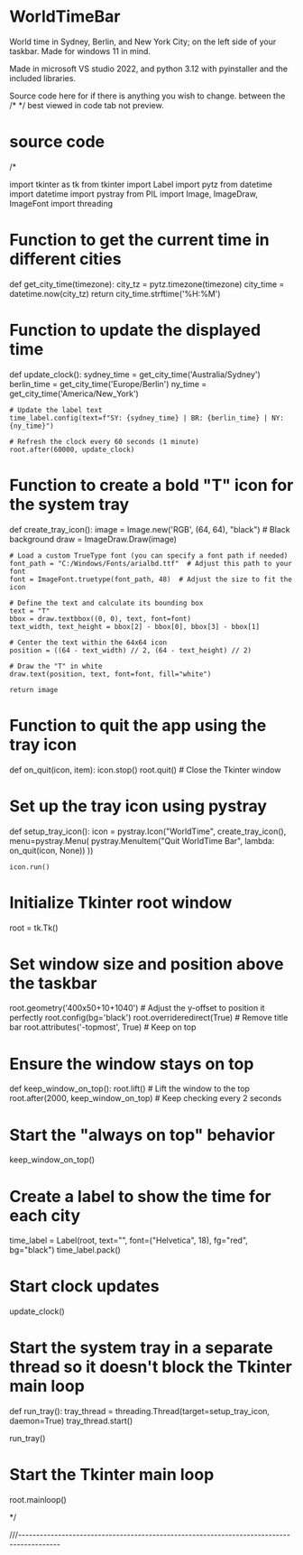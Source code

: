 # WorldTimeBar


World time in Sydney, Berlin, and New York City; on the left side of your taskbar.  Made for windows 11 in mind.  

Made in microsoft VS studio 2022, and python 3.12 with pyinstaller and the included libraries.


Source code here for if there is anything you wish to change.  between the /* */   best viewed in code tab not preview.





# source code

/*

import tkinter as tk
from tkinter import Label
import pytz
from datetime import datetime
import pystray
from PIL import Image, ImageDraw, ImageFont
import threading

# Function to get the current time in different cities
def get_city_time(timezone):
    city_tz = pytz.timezone(timezone)
    city_time = datetime.now(city_tz)
    return city_time.strftime('%H:%M')

# Function to update the displayed time
def update_clock():
    sydney_time = get_city_time('Australia/Sydney')
    berlin_time = get_city_time('Europe/Berlin')
    ny_time = get_city_time('America/New_York')

    # Update the label text
    time_label.config(text=f"SY: {sydney_time} | BR: {berlin_time} | NY: {ny_time}")
    
    # Refresh the clock every 60 seconds (1 minute)
    root.after(60000, update_clock)

# Function to create a bold "T" icon for the system tray
def create_tray_icon():
    image = Image.new('RGB', (64, 64), "black")  # Black background
    draw = ImageDraw.Draw(image)

    # Load a custom TrueType font (you can specify a font path if needed)
    font_path = "C:/Windows/Fonts/arialbd.ttf"  # Adjust this path to your font
    font = ImageFont.truetype(font_path, 48)  # Adjust the size to fit the icon

    # Define the text and calculate its bounding box
    text = "T"
    bbox = draw.textbbox((0, 0), text, font=font)
    text_width, text_height = bbox[2] - bbox[0], bbox[3] - bbox[1]

    # Center the text within the 64x64 icon
    position = ((64 - text_width) // 2, (64 - text_height) // 2)

    # Draw the "T" in white
    draw.text(position, text, font=font, fill="white")

    return image

# Function to quit the app using the tray icon
def on_quit(icon, item):
    icon.stop()
    root.quit()  # Close the Tkinter window

# Set up the tray icon using pystray
def setup_tray_icon():
    icon = pystray.Icon("WorldTime", create_tray_icon(), menu=pystray.Menu(
        pystray.MenuItem("Quit WorldTime Bar", lambda: on_quit(icon, None))
    ))

    icon.run()

# Initialize Tkinter root window
root = tk.Tk()

# Set window size and position above the taskbar
root.geometry('400x50+10+1040')  # Adjust the y-offset to position it perfectly
root.config(bg='black')
root.overrideredirect(True)  # Remove title bar
root.attributes('-topmost', True)  # Keep on top

# Ensure the window stays on top
def keep_window_on_top():
    root.lift()  # Lift the window to the top
    root.after(2000, keep_window_on_top)  # Keep checking every 2 seconds

# Start the "always on top" behavior
keep_window_on_top()

# Create a label to show the time for each city
time_label = Label(root, text="", font=("Helvetica", 18), fg="red", bg="black")
time_label.pack()

# Start clock updates
update_clock()

# Start the system tray in a separate thread so it doesn't block the Tkinter main loop
def run_tray():
    tray_thread = threading.Thread(target=setup_tray_icon, daemon=True)
    tray_thread.start()

run_tray()

# Start the Tkinter main loop
root.mainloop()

*/

///-----------------------------------------------------------------------------------------





